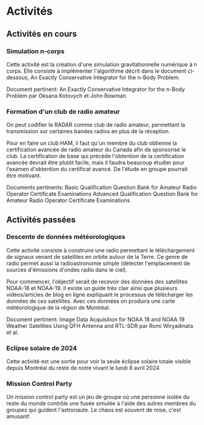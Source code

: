 # Activités

## Activités en cours

### Simulation n-corps

Cette activité est la création d'une simulation gravitationnelle numérique à n corps. Elle consiste à implémenter l'algorithme décrit dans le document ci-dessous, An Exactly Conservative Integrator for the n-Body Problem.

Document pertinent: An Exactly Conservative Integrator for the n-Body Problem par Oksana Kotovych et John Bowman

### Formation d'un club de radio amateur

On peut codifier le RADAR comme club de radio amateur, permettant la transmission sur certaines bandes radios en plus de la réception.

Pour en faire un club HAM, il faut qu'un membre du club obtienne la certification avancée de radio amateur du Canada afin de sponsorisé le club. La certification de base qui précède l'obtention de la certification avancée devrait être plutôt facile, mais il faudra beaucoup étudier pour l'examen d'obtention du certificat avancé. De l'étude en groupe pourrait être motivant.

Documents pertinents: Basic Qualification Question Bank for Amateur Radio Operator Certificate Examinations Advanced Qualification Question Bank for Amateur Radio Operator Certificate Examinations

## Activités passées

### Descente de données météorologiques

Cette activité consiste à construire une radio permettant le téléchargement de signaux venant de satellites en orbite autour de la Terre. Ce genre de radio permet aussi la radioastronomie simple (détecter l'emplacement de sources d'émissions d'ondes radio dans le ciel).

Pour commencer, l'objectif serait de recevoir des données des satellites NOAA-18 et NOAA-19. Il existe un guide très clair ainsi que plusieurs vidéos/articles de blog en ligne expliquant le processus de télécharger les données de ces satellites. Avec ces données on produira une carte météorologique de la région de Montréal.

Document pertinent: Image Data Acquisition for NOAA 18 and NOAA 19 Weather Satellites Using QFH Antenna and RTL-SDR par Romi Wiryadinata et al.

### Eclipse solaire de 2024

Cette activité est une sortie pour voir la seule éclipse solaire totale visible depuis Montréal du reste de notre vivant le lundi 8 avril 2024.

### Mission Control Party

Un mission control party est un jeu de groupe où une personne isolée du reste du monde contrôle une fusée simulée à l'aide des autres membres du groupes qui guident l'astronaute. Le chaos est souvent de mise, c'est amusant!

